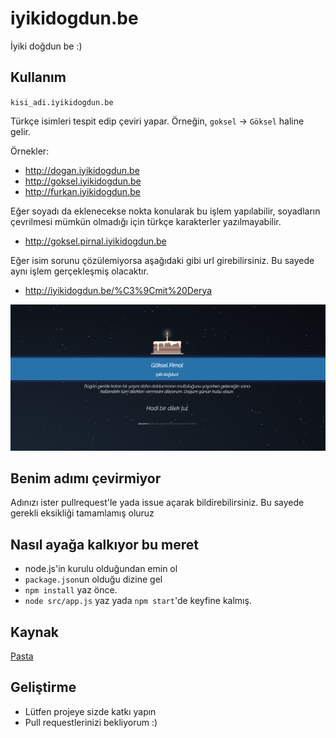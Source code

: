 iyikidogdun.be
============

İyiki doğdun be :)

Kullanım
----------------
`kisi_adi.iyikidogdun.be`

Türkçe isimleri tespit edip çeviri yapar. Örneğin, `goksel` -> `Göksel` haline gelir.

Örnekler:
* http://dogan.iyikidogdun.be
* http://goksel.iyikidogdun.be
* http://furkan.iyikidogdun.be

Eğer soyadı da eklenecekse nokta konularak bu işlem yapılabilir, soyadların çevrilmesi mümkün olmadığı için türkçe karakterler yazılmayabilir.

* http://goksel.pirnal.iyikidogdun.be

Eğer isim sorunu çözülemiyorsa aşağıdaki gibi url girebilirsiniz. Bu sayede aynı işlem gerçekleşmiş olacaktır.

* http://iyikidogdun.be/%C3%9Cmit%20Derya

![](src/public/image/fullscreen.png)

Benim adımı çevirmiyor
-----------------------
Adınızı ister pullrequest'le yada issue açarak bildirebilirsiniz. Bu sayede gerekli eksikliği tamamlamış oluruz

Nasıl ayağa kalkıyor bu meret
-------------------
* node.js'in kurulu olduğundan emin ol
* `package.json`un olduğu dizine gel
* `npm install` yaz önce.
* `node src/app.js` yaz yada `npm start`'de keyfine kalmış.

Kaynak
-----------
[Pasta](http://codepen.io/fixcl/pen/bsIhn)

Geliştirme
----------------

* Lütfen projeye sizde katkı yapın
* Pull requestlerinizi bekliyorum :)
